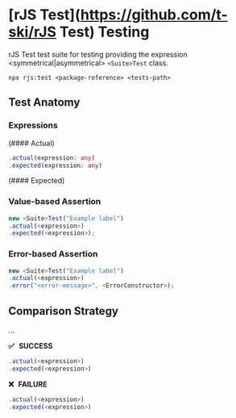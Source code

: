 # [rJS Test](https://github.com/t-ski/rJS Test) <Suite> Testing

rJS Test test suite for <purpose> testing providing the expression <symmetrical|asymmetrical> `<Suite>Test` class.

``` cli
npx rjs:test <package-reference> <tests-path>
```

## Test Anatomy

### Expressions

(#### Actual)

``` ts
.actual(expression: any)
.expected(expression: any)
```

(#### Expected)

### Value-based Assertion

``` ts
new <Suite>Test("Example label")
.actual(<expression>)
.expected(<expression>);
```

### Error-based Assertion

``` ts
new <Suite>Test("Example label")
.actual(<expression>)
.error("<error-message>", <ErrorConstructor>);
```

## Comparison Strategy

...

**✅ &thinsp; SUCCESS**

``` js
.actual(<expression>)
.expected(<expression>)
```
  
**❌ &thinsp; FAILURE**

``` js
.actual(<expression>)
.expected(<expression>)
```
